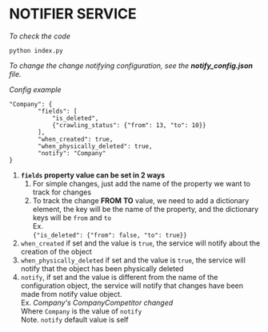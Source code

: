 # **NOTIFIER SERVICE**

_To check the code_

`python index.py`

_To change the change notifying configuration, see the **notify_config.json** file._

_Config example_

    "Company": {
            "fields": [
                "is_deleted",
                {"crawling_status": {"from": 13, "to": 10}}
            ],
            "when_created": true,
            "when_physically_deleted": true,
            "notify": "Company"
    }


1) **`fields` property value can be set in 2 ways**
   1) For simple changes, just add the name of the property we want to track for changes
   2) To track the change **FROM** **TO** value, we need to add a dictionary element, the key will be the name of the property, and the dictionary keys will be `from` and `to`<br> Ex.<br> `{"is_deleted": {"from": false, "to": true}}`
2) `when_created` if set and the value is `true`, the service will notify about the creation of the object
3) `when_physically_deleted` if set and the value is `true`, the service will notify that the object has been physically deleted
4) `notify`, if set and the value is different from the name of the configuration object, the service will notify that changes have been made from notify value object. <br>   Ex. _Company's CompanyCompetitor changed_ <br> Where `Company` is the value of `notify` <br> Note. `notify` default value is self